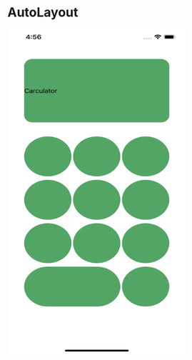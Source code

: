 # AutoLayout

<img src="/ImageFile/Simulator1.png" width="400px" height="730px" title="px(픽셀) 크기 설정" alt="RubberDuck"></img><br/>
